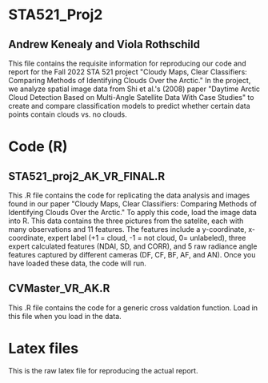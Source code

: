 # STA521_Proj2
## Andrew Kenealy and Viola Rothschild 

This file contains the requisite information for reproducing our code and report for the Fall 2022 STA 521 project "Cloudy Maps, Clear Classifiers: Comparing Methods of Identifying Clouds Over the Arctic." In the project, we analyze spatial image data from Shi et al.'s (2008) paper "Daytime Arctic Cloud Detection Based on Multi-Angle Satellite Data With Case Studies" to create and compare classification models to predict whether certain data points contain clouds vs. no clouds. 

# Code (R)
## STA521_proj2_AK_VR_FINAL.R
This .R file contains the code for replicating the data analysis and images found in our paper "Cloudy Maps, Clear Classifiers: Comparing Methods of Identifying Clouds Over the Arctic." To apply this code, load the image data into R. This data contains the three pictures from the satelite, each with many observations and 11 features. The features include a y-coordinate, x-coordinate, expert label (+1 = cloud, -1 = not cloud, 0= unlabeled), three expert calculated features (NDAI, SD, and CORR), and 5 raw radiance angle features captured by different cameras (DF, CF, BF, AF, and AN). Once you have loaded these data, the code will run. 

## CVMaster_VR_AK.R
This .R file contains the code for a generic cross valdation function. Load in this file when you load in the data. 

# Latex files 
This is the raw latex file for reproducing the actual report. 
